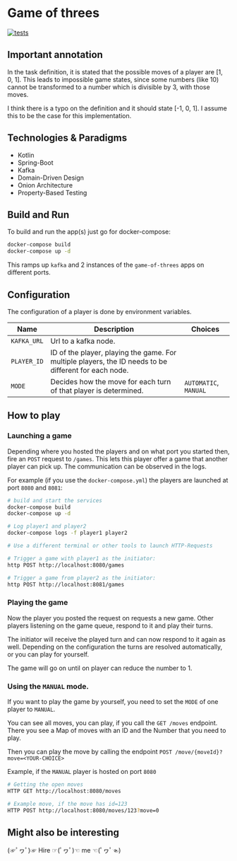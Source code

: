 # Game of threes

[![tests](https://github.com/Lausi95/game-of-threes/actions/workflows/test.yml/badge.svg?event=push)](https://github.com/Lausi95/game-of-threes/actions/workflows/test.yml)

## Important annotation
In the task definition, it is stated that the possible
moves of a player are [1, 0, 1]. This leads to impossible game states, since
some numbers (like 10) cannot be transformed to a number which is divisible
by 3, with those moves.

I think there is a typo on the definition and it should state [-1, 0, 1].
I assume this to be the case for this implementation.

## Technologies & Paradigms
- Kotlin
- Spring-Boot
- Kafka
- Domain-Driven Design
- Onion Architecture
- Property-Based Testing

## Build and Run
To build and run the app(s) just go for docker-compose:
```bash
docker-compose build
docker-compose up -d
```
This ramps up `kafka` and 2 instances of the `game-of-threes` apps on different ports.

## Configuration

The configuration of a player is done by environment variables.

| Name        | Description                                                                                           | Choices               |
|-------------|-------------------------------------------------------------------------------------------------------|-----------------------|
| `KAFKA_URL` | Url to a kafka node.                                                                                  |                       |
| `PLAYER_ID` | ID of the player, playing the game. For multiple players, the ID needs to be different for each node. |                       |
| `MODE`      | Decides how the move for each turn of that player is determined.                                      | `AUTOMATIC`, `MANUAL` |


## How to play

### Launching a game
Depending where you hosted the players and on what port you started then,
fire an `POST` request to `/games`. This lets this player offer a game that another
player can pick up. The communication can be observed in the logs.

For example (if you use the `docker-compose.yml`) the players are launched at port `8080` and `8081`:

```bash
# build and start the services
docker-compose build
docker-compose up -d

# Log player1 and player2
docker-compose logs -f player1 player2

# Use a different terminal or other tools to launch HTTP-Requests

# Trigger a game with player1 as the initiator:
http POST http://localhost:8080/games

# Trigger a game from player2 as the initiator:
http POST http://localhost:8081/games
```

### Playing the game

Now the player you posted the request on requests a new game.
Other players listening on the game queue, respond to it and play their turns.

The initiator will receive the played turn and can now respond to it again as well.
Depending on the configuration the turns are resolved automatically, or you can
play for yourself.

The game will go on until on player can reduce the number to 1.

### Using the `MANUAL` mode.

If you want to play the game by yourself, you need to set the `MODE` of one player
to `MANUAL`.

You can see all moves, you can play, if you call the `GET /moves` endpoint.
There you see a Map of moves with an ID and the Number that you need to play.

Then you can play the move by calling the endpoint `POST /move/{moveId}?move=<YOUR-CHOICE>`

Example, if the `MANUAL` player is hosted on port `8080`
```bash
# Getting the open moves
HTTP GET http://localhost:8080/moves

# Example move, if the move has id=123
HTTP POST http://localhost:8080/moves/123?move=0
```

## Might also be interesting
(☞ﾟヮﾟ)☞ Hire ☞(ﾟヮﾟ)☜ me ☜(ﾟヮﾟ☜)
